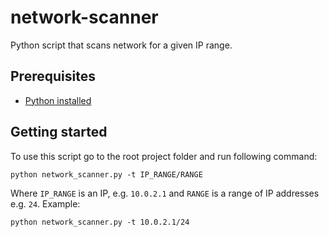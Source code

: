 # network-scanner
Python script that scans network for a given IP range.

## Prerequisites

- [Python installed](https://www.python.org/downloads/)

## Getting started
To use this script go to the root project folder and run following command:

```
python network_scanner.py -t IP_RANGE/RANGE
```

Where `IP_RANGE` is an IP, e.g. `10.0.2.1` and `RANGE` is a range of IP addresses e.g. `24`. Example:

```
python network_scanner.py -t 10.0.2.1/24
```
